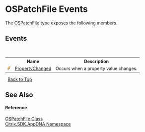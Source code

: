 # OSPatchFile Events
 

The <a href="a9364e8b-d728-d062-9015-ea1ac0b74ba1">OSPatchFile</a> type exposes the following members.


## Events
&nbsp;<table><tr><th></th><th>Name</th><th>Description</th></tr><tr><td>![Public event](media/pubevent.gif "Public event")</td><td><a href="3fb2626e-890b-9ba9-fc9a-cd956408e611">PropertyChanged</a></td><td>
Occurs when a property value changes.</td></tr></table>&nbsp;
<a href="#ospatchfile-events">Back to Top</a>

## See Also


#### Reference
<a href="a9364e8b-d728-d062-9015-ea1ac0b74ba1">OSPatchFile Class</a><br /><a href="fe2d265b-410b-8b11-1eb4-a790e0b062bf">Citrix.SDK.AppDNA Namespace</a><br />